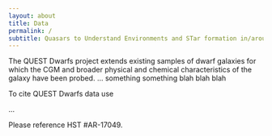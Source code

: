 ```yaml
---
layout: about
title: Data
permalink: /
subtitle: Quasars to Understand Environments and STar formation in/around Dwarfs
---
```


The QUEST Dwarfs project extends existing samples of dwarf galaxies for which the CGM and broader physical and chemical characteristics of the galaxy have been probed. ... something something blah blah blah

To cite QUEST Dwarfs data use 

...

Please reference HST #AR-17049.


